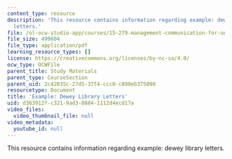 ```yaml
---
content_type: resource
description: 'This resource contains information regarding example: dewey library
  letters.'
file: /ol-ocw-studio-app/courses/15-279-management-communication-for-undergraduates-fall-2012/d363912fc3219ad308841112d4ecd17a_MIT15_279F12_dwyLbryLttrs.pdf
file_size: 499604
file_type: application/pdf
learning_resource_types: []
license: https://creativecommons.org/licenses/by-nc-sa/4.0/
ocw_type: OCWFile
parent_title: Study Materials
parent_type: CourseSection
parent_uid: 2c42035c-27d5-37f4-ccc0-c890eb375090
resourcetype: Document
title: 'Example: Dewey Library Letters'
uid: d363912f-c321-9ad3-0884-1112d4ecd17a
video_files:
  video_thumbnail_file: null
video_metadata:
  youtube_id: null
---
```

This resource contains information regarding example: dewey library letters.